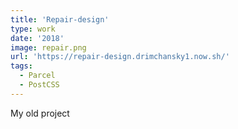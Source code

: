 ```yaml
---
title: 'Repair-design'
type: work
date: '2018'
image: repair.png
url: 'https://repair-design.drimchansky1.now.sh/'
tags:
  - Parcel
  - PostCSS
---
```


My old project
